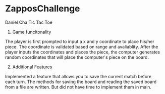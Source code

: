 # ZapposChallenge
Daniel Cha
Tic Tac Toe

1. Game funcitonality

The player is first prompted to input a x and y coordinate to place his/her piece.
The coordinate is validated based on range and avaliablity.
After the player inputs the coordinates and places the piece, the computer generates random coordinates 
that will place the computer's piece on the board.

2. Additional Features

Implemented a feature that allows you to save the current match before each turn.
The methods for saving the board and reading the saved board from a file are written.
But did not have time to implement them in main.
